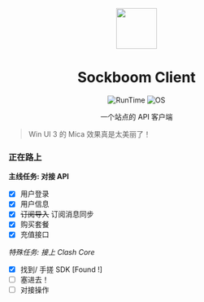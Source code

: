 <p align="center">
    <img src="https://sockboom.love/img/logo.png" align="center" height="80"/>
</p>

<div align="center">

# Sockboom Client

![RunTime](https://img.shields.io/static/v1?label=runtime&message=.NET%205&color=cyan&style=flat-square)
![OS](https://img.shields.io/static/v1?label=windows&message=10.0.19041.0&color=blue&style=flat-square)

一个站点的 API 客户端

</div>

> Win UI 3 的 Mica 效果真是太美丽了！



### 正在路上

**主线任务: 对接 API**

- [x]  用户登录
- [x]  用户信息
- [x]  ~~订阅导入~~ 订阅消息同步
- [x]  购买套餐
- [x]  充值接口

*特殊任务: 接上 Clash Core*

- [x]  找到/ 手搓 SDK [Found !]
- [ ]  塞进去！
- [ ]  对接操作